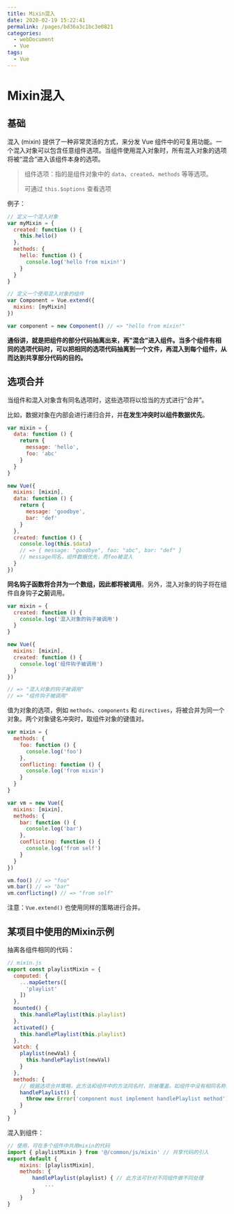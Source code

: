 ```yaml
---
title: Mixin混入
date: 2020-02-19 15:22:41
permalink: /pages/bd36a3c1bc3e0821
categories: 
  - webDocument
  - Vue
tags: 
  - Vue
---
```

# Mixin混入

## 基础

混入 (mixin) 提供了一种非常灵活的方式，来分发 Vue 组件中的可复用功能。一个混入对象可以包含任意组件选项。当组件使用混入对象时，所有混入对象的选项将被“混合”进入该组件本身的选项。
<!-- more -->
> 组件选项：指的是组件对象中的 `data`、`created`、`methods` 等等选项。
>
> 可通过 `this.$options` 查看选项

例子：

```js
// 定义一个混入对象
var myMixin = {
  created: function () {
    this.hello()
  },
  methods: {
    hello: function () {
      console.log('hello from mixin!')
    }
  }
}

// 定义一个使用混入对象的组件
var Component = Vue.extend({
  mixins: [myMixin]
})

var component = new Component() // => "hello from mixin!"
```

**通俗讲，就是把组件的部分代码抽离出来，再"混合"进入组件。当多个组件有相同的选项代码时，可以把相同的选项代码抽离到一个文件，再混入到每个组件，从而达到共享部分代码的目的。**



## 选项合并

当组件和混入对象含有同名选项时，这些选项将以恰当的方式进行“合并”。

比如，数据对象在内部会进行递归合并，并**在发生冲突时以组件数据优先**。

```js
var mixin = {
  data: function () {
    return {
      message: 'hello',
      foo: 'abc'
    }
  }
}

new Vue({
  mixins: [mixin],
  data: function () {
    return {
      message: 'goodbye',
      bar: 'def'
    }
  },
  created: function () {
    console.log(this.$data)
    // => { message: "goodbye", foo: "abc", bar: "def" }
    // message同名，组件数据优先，而foo被混入
  }
})
```

**同名钩子函数将合并为一个数组，因此都将被调用**。另外，混入对象的钩子将在组件自身钩子**之前**调用。

```js
var mixin = {
  created: function () {
    console.log('混入对象的钩子被调用')
  }
}

new Vue({
  mixins: [mixin],
  created: function () {
    console.log('组件钩子被调用')
  }
})

// => "混入对象的钩子被调用"
// => "组件钩子被调用"
```

值为对象的选项，例如 `methods`、`components` 和 `directives`，将被合并为同一个对象。两个对象键名冲突时，取组件对象的键值对。

```js
var mixin = {
  methods: {
    foo: function () {
      console.log('foo')
    },
    conflicting: function () {
      console.log('from mixin')
    }
  }
}

var vm = new Vue({
  mixins: [mixin],
  methods: {
    bar: function () {
      console.log('bar')
    },
    conflicting: function () {
      console.log('from self')
    }
  }
})

vm.foo() // => "foo"
vm.bar() // => "bar"
vm.conflicting() // => "from self"
```

注意：`Vue.extend()` 也使用同样的策略进行合并。






## 某项目中使用的Mixin示例

抽离各组件相同的代码：

```js
// mixin.js
export const playlistMixin = {
  computed: {
    ...mapGetters([
      'playlist'
    ])
  },
  mounted() {
    this.handlePlaylist(this.playlist)
  },
  activated() {
    this.handlePlaylist(this.playlist)
  },
  watch: {
    playlist(newVal) {
      this.handlePlaylist(newVal)
    }
  },
  methods: {
    // 根据选项合并策略，此方法和组件中的方法同名时，则被覆盖。如组件中没有相同名称方法时则会使用此方法，从而抛出错误。
    handlePlaylist() {
      throw new Error('component must implement handlePlaylist method')
    }
  }
}
```

混入到组件：

```js
// 使用，可在多个组件中共用mixin的代码
import { playlistMixin } from '@/common/js/mixin' // 共享代码的引入
export default {
    mixins: [playlistMixin],
    methods: {
        handlePlaylist(playlist) { // 此方法可针对不同组件做不同处理
            ...
        }
    }
}
```
